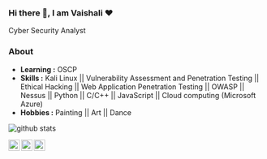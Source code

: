 ### Hi there 👋, I am Vaishali ❤ 
Cyber Security Analyst

### About

-  **Learning :** OSCP	
-  **Skills :** Kali Linux || Vulnerability Assessment and Penetration Testing || Ethical Hacking || Web Application Penetration Testing || OWASP || Nessus || Python || C/C++ || JavaScript || Cloud computing (Microsoft Azure)
-  **Hobbies :** Painting || Art || Dance

![github stats](https://github-readme-stats.vercel.app/api?username=vaishali1998&show_icons=true)

<a href="https://www.linkedin.com/in/vaishali-kumari-606351159/">
  <img align="left" alt="Linkedin" width="22px" src="https://cdn.jsdelivr.net/npm/simple-icons@v3/icons/linkedin.svg" />
</a>
<a href="https://www.instagram.com/vaishali9.98/">
  <img align="left" alt="Instagram" width="22px" src="https://cdn.jsdelivr.net/npm/simple-icons@v3/icons/instagram.svg" />
</a>
<a href="https://www.facebook.com/vaishali.chauhan.946954">
  <img align="left" alt="Facebook" width="22px" src="https://cdn.jsdelivr.net/npm/simple-icons@3.3.0/icons/facebook.svg" />
</a>
